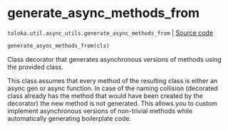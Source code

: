 # generate_async_methods_from
`toloka.util.async_utils.generate_async_methods_from` | [Source code](https://github.com/Toloka/toloka-kit/blob/v1.2.0.post1/src/util/async_utils.py#L223)

```python
generate_async_methods_from(cls)
```

Class decorator that generates asynchronous versions of methods using the provided class.


This class assumes that every method of the resulting class is either an async gen or async function. In case of
the naming collision (decorated class already has the method that would have been created by the decorator)
the new method is not generated. This allows you to custom implement asynchronous versions of non-trivial methods
while automatically generating boilerplate code.

